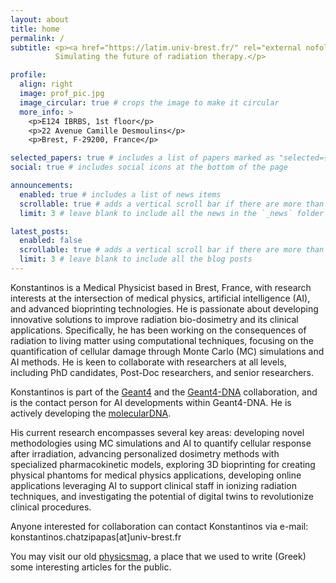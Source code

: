 ```yaml
---
layout: about
title: home
permalink: /
subtitle: <p><a href="https://latim.univ-brest.fr/" rel="external nofollow noopener" target="_blank">LaTIM</a>, INSERM, University of Brest, France. 
          Simulating the future of radiation therapy.</p>

profile:
  align: right
  image: prof_pic.jpg
  image_circular: true # crops the image to make it circular
  more_info: >
    <p>E124 IBRBS, 1st floor</p> 
    <p>22 Avenue Camille Desmoulins</p> 
    <p>Brest, F-29200, France</p>

selected_papers: true # includes a list of papers marked as "selected={true}"
social: true # includes social icons at the bottom of the page

announcements:
  enabled: true # includes a list of news items
  scrollable: true # adds a vertical scroll bar if there are more than 3 news items
  limit: 3 # leave blank to include all the news in the `_news` folder

latest_posts:
  enabled: false
  scrollable: true # adds a vertical scroll bar if there are more than 3 new posts items
  limit: 3 # leave blank to include all the blog posts
---
```


Konstantinos is a Medical Physicist based in Brest, France, with research interests at the intersection of medical physics, artificial intelligence (AI), and advanced bioprinting technologies. He is passionate about developing innovative solutions to improve radiation bio-dosimetry and its clinical applications. Specifically, he has been working on the consequences of radiation to living matter using computational techniques, focusing on the quantification of cellular damage through Monte Carlo (MC) simulations and AI methods. He is keen to collaborate with researchers at all levels, including PhD candidates, Post-Doc researchers, and senior researchers.

Konstantinos is part of the [Geant4](https://geant4.web.cern.ch/) and the [Geant4-DNA](http://geant4-dna.org/) collaboration, and is the contact person for AI developments within Geant4-DNA. He is actively developing the [molecularDNA](http://moleculardna.org/).

His current research encompasses several key areas: developing novel methodologies using MC simulations and AI to quantify cellular response after irradiation, advancing personalized dosimetry methods with specialized pharmacokinetic models, exploring 3D bioprinting for creating physical phantoms for medical physics applications, developing online applications leveraging AI to support clinical staff in ionizing radiation techniques, and investigating the potential of digital twins to revolutionize clinical procedures.

Anyone interested for collaboration can contact Konstantinos via e-mail: konstantinos.chatzipapas[at]univ-brest.fr

You may visit our old [physicsmag](https://physicsfeed.blogspot.com), a place that we used to write (Greek) some interesting articles for the public.
